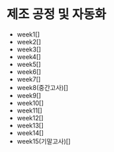 # 제조 공정 및 자동화
* week1[]
* week2[]
* week3[]
* week4[]
* week5[]
* week6[]
* week7[]
* week8(중간고사)[]
* week9[]
* week10[]
* week11[]
* week12[]
* week13[]
* week14[]
* week15(기말고사)[]
